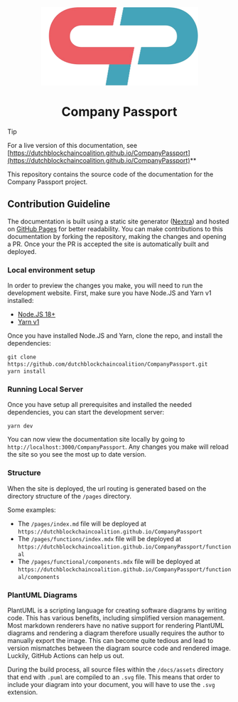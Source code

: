 <div align="center">
   <img src="public/logo.png" alt="Company Passport Logo" height="176px" />
</div>

<h1 align="center"><b>Company Passport</b></h1>

> [!TIP]
> For a live version of this documentation, see [https://dutchblockchaincoalition.github.io/CompanyPassport](https://dutchblockchaincoalition.github.io/CompanyPassport)**

This repository contains the source code of the documentation for the Company Passport project.

## Contribution Guideline

The documentation is built using a static site generator ([Nextra](https://nextra.site/)) and hosted on [GitHub Pages](https://pages.github.com/) for better readability. You can make contributions to this documentation by forking the repository, making the changes and opening a PR. Once your the PR is accepted the site is automatically built and deployed.

### Local environment setup

In order to preview the changes you make, you will need to run the development website. First, make sure you have Node.JS and Yarn v1 installed:

- [Node.JS 18+](https://nodejs.org/en/download)
- [Yarn v1](https://classic.yarnpkg.com/lang/en/docs/install)

Once you have installed Node.JS and Yarn, clone the repo, and install the dependencies:

```console
git clone https://github.com/dutchblockchaincoalition/CompanyPassport.git
yarn install
```

### Running Local Server

Once you have setup all prerequisites and installed the needed dependencies, you can start the development server:

```console
yarn dev
```

You can now view the documentation site locally by going to `http://localhost:3000/CompanyPassport`. Any changes you make will reload the site so you see the most up to date version. 

### Structure

When the site is deployed, the url routing is generated based on the directory structure of the `/pages` directory.

Some examples:

- The `/pages/index.md` file will be deployed at `https://dutchblockchaincoalition.github.io/CompanyPassport`
- The `/pages/functions/index.mdx` file will be deployed at `https://dutchblockchaincoalition.github.io/CompanyPassport/functional`
- The `/pages/functional/components.mdx` file will be deployed at `https://dutchblockchaincoalition.github.io/CompanyPassport/functional/components`

### PlantUML Diagrams

PlantUML is a scripting language for creating software diagrams by writing code. This has various benefits, including simplified version management. Most markdown renderers have no native support for rendering PlantUML diagrams and rendering a diagram therefore usually requires the author to manually export the image. This can become quite tedious and lead to version mismatches between the diagram source code and rendered image. Luckily, GitHub Actions can help us out.

During the build process, all source files within the `/docs/assets` directory that end with `.puml` are compiled to an `.svg` file. This means that order to include your diagram into your document, you will have to use the `.svg` extension.